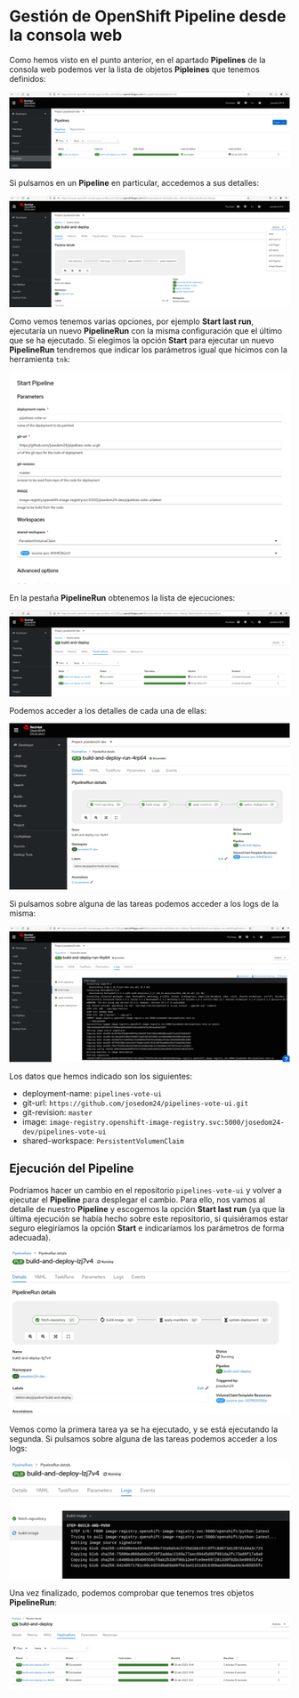 # Gestión de OpenShift Pipeline desde la consola web

Como hemos visto en el punto anterior, en el apartado **Pipelines** de la consola web podemos ver la lista de objetos **Pipleines** que tenemos definidos:

![pipeline](img/pipeline5.png)

Si pulsamos en un **Pipeline** en particular, accedemos a  sus detalles:

![pipeline](img/pipeline6.png)

Como vemos tenemos varias opciones, por ejemplo **Start last run**, ejecutaría un nuevo **PipelineRun** con la misma configuración que el último que se ha ejecutado. Si elegimos la opción **Start** para ejecutar un nuevo **PipelineRun** tendremos que indicar los parámetros igual que hicimos con la herramienta `tnk`:

![pipeline](img/pipeline8.png)

En la pestaña **PipelineRun** obtenemos la lista de ejecuciones:

![pipeline](img/pipeline7.png)

Podemos acceder a los detalles de cada una de ellas:

![pipeline](img/pipeline9.png)

Si pulsamos sobre alguna de las tareas podemos acceder a los logs de la misma:

![pipeline](img/pipeline10.png)

Los datos que hemos indicado son los siguientes:

* deployment-name: `pipelines-vote-ui`
* git-url: `https://github.com/josedom24/pipelines-vote-ui.git`
* git-revision: `master`
* image: `image-registry.openshift-image-registry.svc:5000/josedom24-dev/pipelines-vote-ui`
* shared-workspace: `PersistentVolumenClaim`


## Ejecución del Pipeline

Podríamos hacer un cambio en el repositorio `pipelines-vote-ui` y volver a ejecutar el **Pipeline** para desplegar el cambio. Para ello, nos vamos al detalle de nuestro **Pipeline** y escogemos la opción **Start last run** (ya que la última ejecución se había hecho sobre este repositorio, si quisiéramos estar seguro elegiríamos la opción **Start** e indicaríamos los parámetros de forma adecuada).

![pipeline](img/pipeline11.png)

Vemos como la primera tarea ya se ha ejecutado, y se está ejecutando la segunda. Si pulsamos sobre alguna de las tareas podemos acceder a los logs:

![pipeline](img/pipeline12.png)

Una vez finalizado, podemos comprobar que tenemos tres objetos **PipelineRun**:

![pipeline](img/pipeline13.png)